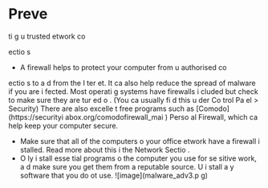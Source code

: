 [Title]: # (Предотвращение ненадежных сетевых подключений)
[Order]: # (2)

# Preve
ti
g u
trusted 
etwork co

ectio
s

*   A firewall helps to protect your computer from u
authorised co

ectio
s to a
d from the I
ter
et. It ca
 also help reduce the spread of malware if you are i
fected.  Most operati
g systems have firewalls i
cluded but check to make sure they are tur
ed o
. (You ca
 usually fi
d this u
der Co
trol Pa
el > Security) There are also excelle
t free programs such as [Comodo](https://securityi
abox.org/comodofirewall_mai
) Perso
al Firewall, which ca
 help keep your computer secure.
*   Make sure that all of the computers o
 your office 
etwork have a firewall i
stalled. Read more about this i
 the Network Sectio
.
*   O
ly i
stall esse
tial programs o
 the computer you use for se
sitive work, a
d make sure you get them from a reputable source. U
i
stall a
y software that you do 
ot use.
![image](malware_adv3.p
g)